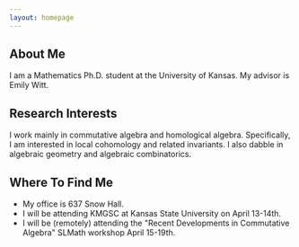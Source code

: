 ```yaml
---
layout: homepage
---
```


## About Me

I am a Mathematics Ph.D. student at the University of Kansas. My advisor is Emily Witt.  

## Research Interests

I work mainly in commutative algebra and homological algebra. Specifically, I am interested in local cohomology and related invariants. I also dabble in algebraic geometry and algebraic combinatorics.

## Where To Find Me
- My office is 637 Snow Hall.
- I will be attending KMGSC at Kansas State University on April 13-14th.
- I will be (remotely) attending the "Recent Developments in Commutative Algebra" SLMath workshop April 15-19th.



